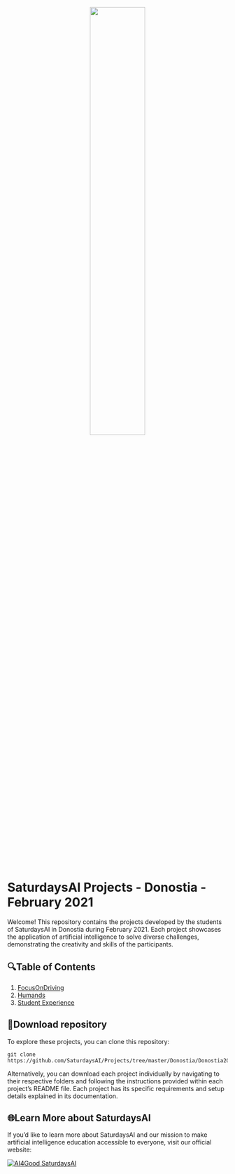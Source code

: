 <p align="center"><img width="50%" src="https://saturdaysai.github.io/saturdaysai/images/logo.png" /></p>

# SaturdaysAI Projects - Donostia - February 2021

Welcome! This repository contains the projects developed by the students of SaturdaysAI in Donostia during February 2021. Each project showcases the application of artificial intelligence to solve diverse challenges, demonstrating the creativity and skills of the participants.

## 🔍Table of Contents

1) [FocusOnDriving](https://github.com/SaturdaysAI/Projects/tree/master/Donostia/Donostia2021/focusondriving-main)
2) [Humands](https://github.com/SaturdaysAI/Projects/tree/master/Donostia/Donostia2021/HUMANDS-master)
3) [Student Experience](https://github.com/SaturdaysAI/Projects/tree/master/Donostia/Donostia2021/StudentExperience-ResultsAI-main)

## 💾Download repository

To explore these projects, you can clone this repository:
```
git clone https://github.com/SaturdaysAI/Projects/tree/master/Donostia/Donostia2021.git
```
Alternatively, you can download each project individually by navigating to their respective folders and following the instructions provided within each project’s README file.
Each project has its specific requirements and setup details explained in its documentation.

## 🌐Learn More about SaturdaysAI

If you’d like to learn more about SaturdaysAI and our mission to make artificial intelligence education accessible to everyone, visit our official website:

[![AI4Good SaturdaysAI](https://img.shields.io/badge/AI4Good-SaturdaysAI-orange)](https://saturdays.ai/)
